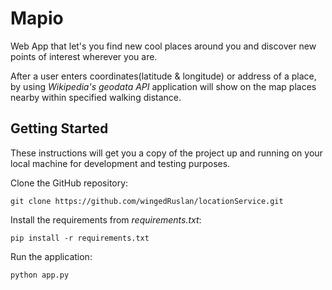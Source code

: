 # Mapio

Web App that let's you find new cool places around you and discover new points of interest wherever you are.

After a user enters coordinates(latitude & longitude) or address of a place, by using *Wikipedia's geodata API* application will show on the map places nearby within specified walking distance.

## Getting Started

These instructions will get you a copy of the project up and running on your local machine for development and testing purposes.

Clone the GitHub repository:
```
git clone https://github.com/wingedRuslan/locationService.git
```

Install the requirements from *requirements.txt*:
```
pip install -r requirements.txt
```

Run the application:
```
python app.py
```


